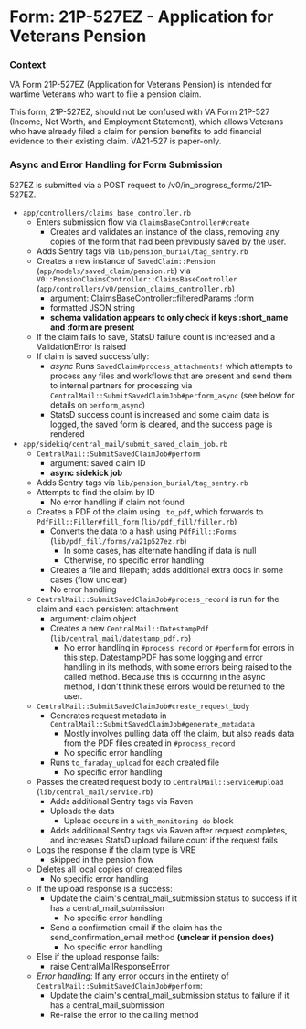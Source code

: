 # Form: 21P-527EZ - Application for Veterans Pension

### Context

VA Form 21P-527EZ (Application for Veterans Pension) is intended for wartime Veterans who want to file a pension claim. 

This form, 21P-527EZ, should not be confused with VA Form 21P-527 (Income, Net Worth, and Employment Statement), which allows Veterans who have already filed a claim for pension benefits to add financial evidence to their existing claim. VA21-527 is paper-only.

### Async and Error Handling for Form Submission

527EZ is submitted via a POST request to /v0/in_progress_forms/21P-527EZ.
- `app/controllers/claims_base_controller.rb` 
	- Enters submission flow via `ClaimsBaseController#create`
		- Creates and validates an instance of the class, removing any copies of the form that had been previously saved by the user.
	- Adds Sentry tags via `lib/pension_burial/tag_sentry.rb` 
	- Creates a new instance of `SavedClaim::Pension` (`app/models/saved_claim/pension.rb`) via `V0::PensionClaimsController::ClaimsBaseController` (`app/controllers/v0/pension_claims_controller.rb`)
		- argument: ClaimsBaseController::filteredParams :form
		- formatted JSON string
		- **schema validation appears to only check if keys :short_name and :form are present**
	- If the claim fails to save, StatsD failure count is increased and a ValidationError is raised
	- If claim is saved successfully:
		- *async* Runs `SavedClaim#process_attachments!` which attempts to process any files and workflows that are present and send them to internal partners for processing via `CentralMail::SubmitSavedClaimJob#perform_async` (see below for details on `perform_async`)
		- StatsD success count is increased and some claim data is logged, the saved form is cleared, and the success page is rendered
- `app/sidekiq/central_mail/submit_saved_claim_job.rb`
	- `CentralMail::SubmitSavedClaimJob#perform`
		- argument: saved claim ID
		- **async sidekick job**
	- Adds Sentry tags via `lib/pension_burial/tag_sentry.rb` 
	- Attempts to find the claim by ID
		- No error handling if claim not found
	- Creates a PDF of the claim using `.to_pdf`, which forwards to `PdfFill::Filler#fill_form` (`lib/pdf_fill/filler.rb`)
		- Converts the data to a hash using `PdfFill::Forms` (`lib/pdf_fill/forms/va21p527ez.rb`)
			- In some cases, has alternate handling if data is null
			- Otherwise, no specific error handling
		- Creates a file and filepath; adds additional extra docs in some cases (flow unclear)
		- No error handling
	- `CentralMail::SubmitSavedClaimJob#process_record` is run for the claim and each persistent attachment
		- argument: claim object
		- Creates a new `CentralMail::DatestampPdf` (`lib/central_mail/datestamp_pdf.rb`)
			- No error handling in `#process_record` or `#perform` for errors in this step. DatestampPDF has some logging and error handling in its methods, with some errors being raised to the called method. Because this is occurring in the async method, I don't think these errors would be returned to the user. 
	- `CentralMail::SubmitSavedClaimJob#create_request_body`
		- Generates request metadata in `CentralMail::SubmitSavedClaimJob#generate_metadata`
			- Mostly involves pulling data off the claim, but also reads data from the PDF files created in `#process_record`
			- No specific error handling
		- Runs `to_faraday_upload` for each created file
			- No specific error handling
	- Passes the created request body to `CentralMail::Service#upload` (`lib/central_mail/service.rb`)
		- Adds additional Sentry tags via Raven
		- Uploads the data
			- Upload occurs in a `with_monitoring do` block
		- Adds additional Sentry tags via Raven after request completes, and increases StatsD upload failure count if the request fails
	- Logs the response if the claim type is VRE
		- skipped in the pension flow
	- Deletes all local copies of created files
		- No specific error handling
	- If the upload response is a success:
		- Update the claim's central_mail_submission status to success if it has a central_mail_submission
			- No specific error handling
		- Send a confirmation email if the claim has the send_confirmation_email method **(unclear if pension does)**
			- No specific error handling
	- Else if the upload response fails:
		- raise CentralMailResponseError
	- *Error handling*: If any error occurs in the entirety of `CentralMail::SubmitSavedClaimJob#perform`:
		- Update the claim's central_mail_submission status to failure if it has a central_mail_submission
		- Re-raise the error to the calling method 